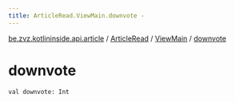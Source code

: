 ```yaml
---
title: ArticleRead.ViewMain.downvote - 
---
```


[be.zvz.kotlininside.api.article](../../index.html) / [ArticleRead](../index.html) / [ViewMain](index.html) / [downvote](./downvote.html)

# downvote

`val downvote: Int`